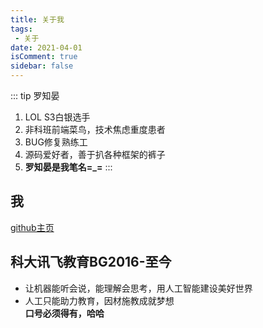 ```yaml
---
title: 关于我
tags:
 - 关于
date: 2021-04-01
isComment: true
sidebar: false
---
```


::: tip 罗知晏
1. LOL S3白银选手<br>
2. 非科班前端菜鸟，技术焦虑重度患者<br>
3. BUG修复熟练工
4. 源码爱好者，善于扒各种框架的裤子
5. **罗知晏是我笔名=_=**
:::

## 我
[github主页](https://alexwjj.github.io/)

## 科大讯飞教育BG2016-至今
- 让机器能听会说，能理解会思考，用人工智能建设美好世界  
- 人工只能助力教育，因材施教成就梦想  
**口号必须得有，哈哈**